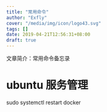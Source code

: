 ```yaml
---
title: "常用命令"
author: "Exfly"
cover: "/media/img/icon/logo43.svg"
tags: []
date: 2019-04-21T12:56:31+08:00
draft: true
---
```


文章简介：常用命令备忘录

<!--more--> 

# ubuntu 服务管理
sudo systemctl restart docker
